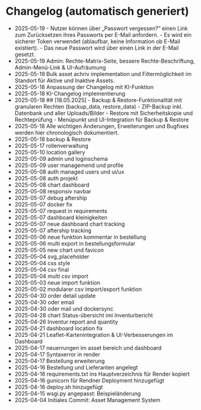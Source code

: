 # Changelog (automatisch generiert)

- 2025-05-19 - Nutzer können über „Passwort vergessen?“ einen Link zum Zurücksetzen ihres Passworts per E-Mail anfordern. - Es wird ein sicherer Token verwendet (ablaufbar, keine Information ob E-Mail existiert). - Das neue Passwort wird über einen Link in der E-Mail gesetzt.
- 2025-05-19 Admin: Rechte-Matrix-Seite, bessere Rechte-Beschriftung, Admin-Menü-Link & UI-Aufräumung
- 2025-05-19 Bulk asset achriv implementation und Filtermöglichkeit im Standort für Aktive und Inaktive Assets.
- 2025-05-18 Anpassung der Changelog mit KI-Funktion
- 2025-05-18 KI-Changelog implementierung
- 2025-05-18 ## [18.05.2025] - Backup & Restore-Funktionalität mit granularen Rechten (backup_data, restore_data) - ZIP-Backup inkl. Datenbank und aller Uploads/Bilder - Restore mit Sicherheitskopie und Rechteprüfung - Menüpunkt und UI-Integration für Backup & Restore
- 2025-05-18 Alle wichtigen Änderungen, Erweiterungen und Bugfixes werden hier chronologisch dokumentiert.
- 2025-05-18 backup & Restore
- 2025-05-17 rollenverwaltung
- 2025-05-10 location gallery
- 2025-05-09 admin und loginschema
- 2025-05-09 user managemend und profile
- 2025-05-08 auth managed users und ui/ux
- 2025-05-08 auth projekt
- 2025-05-08 chart dashboard
- 2025-05-08 responsiv navbar
- 2025-05-07 debug aftership
- 2025-05-07 docker fix
- 2025-05-07 request in requirements
- 2025-05-07 dashboard kleinigkeiten
- 2025-05-07 neue dashboard chart tracking
- 2025-05-07 aftership tracking
- 2025-05-06 neue funktion kommentar in bestellung
- 2025-05-06 multi export in bestellungsformular
- 2025-05-05 new chart und favicon
- 2025-05-04 svg_placeholder
- 2025-05-04 css style
- 2025-05-04 csv final
- 2025-05-04 multi csv import
- 2025-05-03 neue import funktion
- 2025-05-02 modularer csv import/export funktion
- 2025-04-30 order detail update
- 2025-04-30 oder email
- 2025-04-30 oder mail und dockersync
- 2025-04-28 chart Status-übersicht imi Inventurbericht
- 2025-04-26 Inventur report and quantity
- 2025-04-21 dashboard location fix
- 2025-04-21 Leaflet-Kartenintegration & UI-Verbesserungen im Dashboard
- 2025-04-17 neuerrungen im asset bereich und dashboard
- 2025-04-17 Syntaxerror in render
- 2025-04-17 Bestellung erweiterung
- 2025-04-16 Bestellung und Lieferanten angelegt
- 2025-04-16 requirements.txt ins Hauptverzeichnis für Render kopiert
- 2025-04-16 gunicorn für Rendner Deployment hinzugefügt
- 2025-04-16 deploy.sh hinzugefügt
- 2025-04-15 wsgi.py angepasst: Beispieländerung
- 2025-04-04 Initiales Commit: Asset Management System